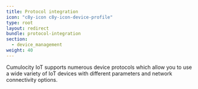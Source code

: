 ```yaml
---
title: Protocol integration
icon: "c8y-icon c8y-icon-device-profile"
type: root
layout: redirect
bundle: protocol-integration
section:
  - device_management
weight: 40
---
```


Cumulocity IoT supports numerous device protocols which allow you to use a wide variety of IoT devices with different parameters and network connectivity options. 
